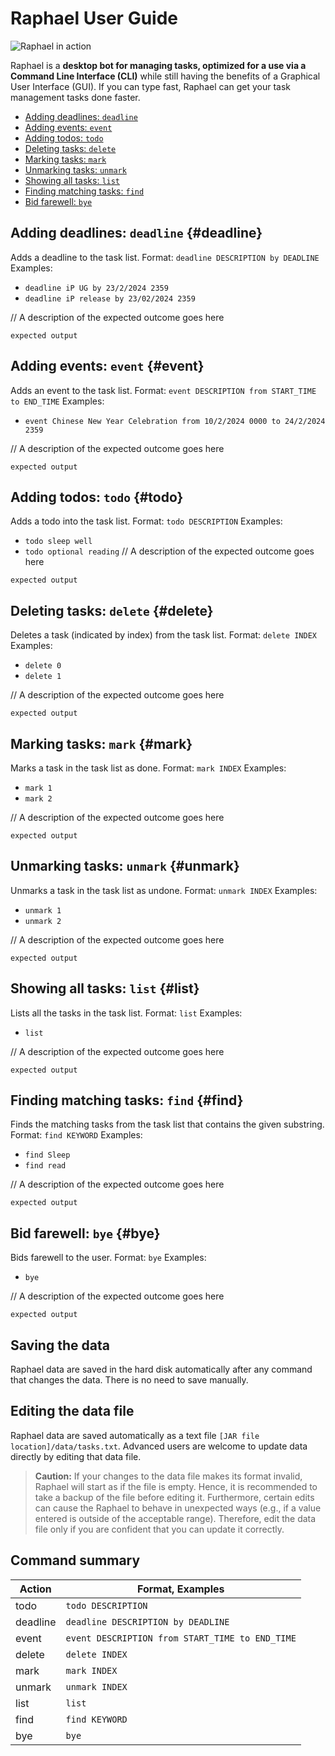 # Raphael User Guide

![Raphael in action]("./Ui.png")

Raphael is a **desktop bot for managing tasks, optimized for a use via a Command Line Interface (CLI)** while still having the benefits of a Graphical User Interface (GUI). If you can type fast, Raphael can get your task management tasks done faster.
- [Adding deadlines: `deadline`](#deadline)
- [Adding events: `event`](#event)
- [Adding todos: `todo`](#todo)
- [Deleting tasks: `delete`](#delete)
- [Marking tasks: `mark`](#mark)
- [Unmarking tasks: `unmark`](#unmark)
- [Showing all tasks: `list`](#list)
- [Finding matching tasks: `find`](#find)
- [Bid farewell: `bye`](#bye)

## Adding deadlines: `deadline` {#deadline}
Adds a deadline to the task list.
Format: `deadline DESCRIPTION by DEADLINE`
Examples:
* `deadline iP UG by 23/2/2024 2359`
* `deadline iP release by 23/02/2024 2359`

// A description of the expected outcome goes here

```
expected output
```

## Adding events: `event` {#event}
Adds an event to the task list.
Format: `event DESCRIPTION from START_TIME to END_TIME`
Examples:
* `event Chinese New Year Celebration from 10/2/2024 0000 to 24/2/2024 2359`

// A description of the expected outcome goes here

```
expected output
```

## Adding todos: `todo` {#todo}
Adds a todo into the task list.
Format: `todo DESCRIPTION`
Examples:
* `todo sleep well`
* `todo optional reading`
// A description of the expected outcome goes here

```
expected output
```

## Deleting tasks: `delete` {#delete}
Deletes a task (indicated by index) from the task list.
Format: `delete INDEX`
Examples:
* `delete 0`
* `delete 1`

// A description of the expected outcome goes here

```
expected output
```

## Marking tasks: `mark` {#mark}
Marks a task in the task list as done.
Format: `mark INDEX`
Examples:
* `mark 1`
* `mark 2`

// A description of the expected outcome goes here

```
expected output
```

## Unmarking tasks: `unmark` {#unmark}
Unmarks a task in the task list as undone.
Format: `unmark INDEX`
Examples:
* `unmark 1`
* `unmark 2`

// A description of the expected outcome goes here

```
expected output
```

## Showing all tasks: `list` {#list}
Lists all the tasks in the task list.
Format: `list`
Examples:
* `list`

// A description of the expected outcome goes here

```
expected output
```

## Finding matching tasks: `find` {#find}
Finds the matching tasks from the task list that contains the given substring.
Format: `find KEYWORD`
Examples:
* `find Sleep`
* `find read`

// A description of the expected outcome goes here

```
expected output
```

## Bid farewell: `bye` {#bye}
Bids farewell to the user.
Format: `bye`
Examples:
* `bye`

// A description of the expected outcome goes here

```
expected output
```

## Saving the data
Raphael data are saved in the hard disk automatically after any command that changes the data. There is no need to save manually.

## Editing the data file
Raphael data are saved automatically as a text file `[JAR file location]/data/tasks.txt`. Advanced users are welcome to update data directly by editing that data file.

> **Caution:** If your changes to the data file makes its format invalid, Raphael will start as if the file is empty. Hence, it is recommended to take a backup of the file before editing it.
> Furthermore, certain edits can cause the Raphael to behave in unexpected ways (e.g., if a value entered is outside of the acceptable range). Therefore, edit the data file only if you are confident that you can update it correctly.

## Command summary
| Action | Format, Examples                                |
|--------|-------------------------------------------------|
| todo   | `todo DESCRIPTION`                              |
|deadline| `deadline DESCRIPTION by DEADLINE`              |
|event| `event DESCRIPTION from START_TIME to END_TIME` |
|delete| `delete INDEX`                                  |
|mark| `mark INDEX`                                    |
|unmark| `unmark INDEX`                                  |
|list| `list`                                          |
|find| `find KEYWORD`                                  |
|bye| `bye`                                            |
